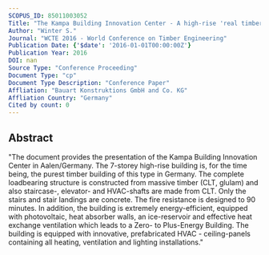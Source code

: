 ```yaml
---
SCOPUS_ID: 85011003052
Title: "The Kampa Building Innovation Center - A high-rise 'real timber' building"
Author: "Winter S."
Journal: "WCTE 2016 - World Conference on Timber Engineering"
Publication Date: {'$date': '2016-01-01T00:00:00Z'}
Publication Year: 2016
DOI: nan
Source Type: "Conference Proceeding"
Document Type: "cp"
Document Type Description: "Conference Paper"
Affliation: "Bauart Konstruktions GmbH and Co. KG"
Affliation Country: "Germany"
Cited by count: 0
---
```


## Abstract
"The document provides the presentation of the Kampa Building Innovation Center in Aalen/Germany. The 7-storey high-rise building is, for the time being, the purest timber building of this type in Germany. The complete loadbearing structure is constructed from massive timber (CLT, glulam) and also staircase-, elevator- and HVAC-shafts are made from CLT. Only the stairs and stair landings are concrete. The fire resistance is designed to 90 minutes. In addition, the building is extremely energy-efficient, equipped with photovoltaic, heat absorber walls, an ice-reservoir and effective heat exchange ventilation which leads to a Zero- to Plus-Energy Building. The building is equipped with innovative, prefabricated HVAC - ceiling-panels containing all heating, ventilation and lighting installations."

